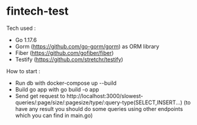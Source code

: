 # fintech-test

Tech used :
- Go 1.17.6
- Gorm (https://github.com/go-gorm/gorm) as ORM library 
- Fiber (https://github.com/gofiber/fiber)
- Testify (https://github.com/stretchr/testify)

How to start :

- Run db with docker-compose up --build
- Build go app with go build -o app
- Send get request to http://localhost:3000/slowest-queries/:page/size/:pagesize/type/:query-type(SELECT,INSERT...) (to have any result you should do some queries using other endpoints which you can find in main.go)
